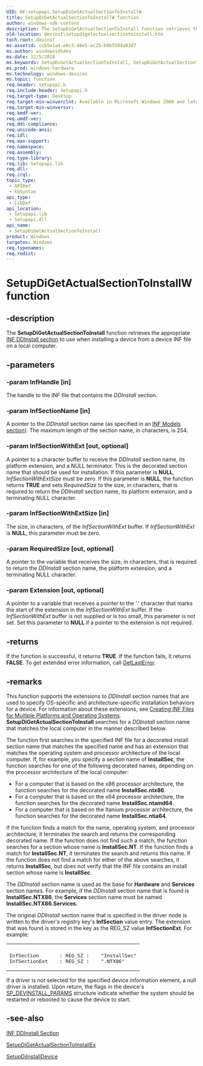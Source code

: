 ```yaml
---
UID: NF:setupapi.SetupDiGetActualSectionToInstallW
title: SetupDiGetActualSectionToInstallW function
author: windows-sdk-content
description: The SetupDiGetActualSectionToInstall function retrieves the appropriate INF DDInstall section to use when installing a device from a device INF file on a local computer.
old-location: devinst\setupdigetactualsectiontoinstall.htm
tech.root: devinst
ms.assetid: ccb5e1a4-e6c3-48e5-ac25-b9b5504a03d7
ms.author: windowssdkdev
ms.date: 12/5/2018
ms.keywords: SetupDiGetActualSectionToInstall, SetupDiGetActualSectionToInstall function [Device and Driver Installation], SetupDiGetActualSectionToInstallA, SetupDiGetActualSectionToInstallW, devinst.setupdigetactualsectiontoinstall, di-rtns_fce32f02-ef7f-4a51-a559-5f0da3738906.xml, setupapi/SetupDiGetActualSectionToInstall
ms.prod: windows-hardware
ms.technology: windows-devices
ms.topic: function
req.header: setupapi.h
req.include-header: Setupapi.h
req.target-type: Desktop
req.target-min-winverclnt: Available in Microsoft Windows 2000 and later versions of Windows.
req.target-min-winversvr: 
req.kmdf-ver: 
req.umdf-ver: 
req.ddi-compliance: 
req.unicode-ansi: 
req.idl: 
req.max-support: 
req.namespace: 
req.assembly: 
req.type-library: 
req.lib: Setupapi.lib
req.dll: 
req.irql: 
topic_type:
 - APIRef
 - kbSyntax
api_type:
 - LibDef
api_location:
 - Setupapi.lib
 - Setupapi.dll
api_name:
 - SetupDiGetActualSectionToInstall
product: Windows
targetos: Windows
req.typenames: 
req.redist: 
---
```


# SetupDiGetActualSectionToInstallW function


## -description


The <b>SetupDiGetActualSectionToInstall</b> function retrieves the appropriate <a href="https://msdn.microsoft.com/library/Ff547344(v=VS.85).aspx">INF DDInstall section</a> to use when installing a device from a device INF file on a local computer.


## -parameters




### -param InfHandle [in]

The handle to the INF file that contains the <i>DDInstall</i> section. 


### -param InfSectionName [in]

A pointer to the <i>DDInstall</i> section name (as specified in an <a href="https://msdn.microsoft.com/library/Ff547456(v=VS.85).aspx">INF Models section</a>). The maximum length of the section name, in characters, is 254.


### -param InfSectionWithExt [out, optional]

A pointer to a character buffer to receive the <i>DDInstall</i> section name, its platform extension, and a NULL terminator. This is the decorated section name that should be used for installation. If this parameter is <b>NULL</b>, <i>InfSectionWithExtSize</i> must be zero. If this parameter is <b>NULL</b>, the function returns <b>TRUE</b> and sets <i>RequiredSize</i> to the size, in characters, that is required to return the <i>DDInstall</i> section name, its platform extension, and a terminating NULL character.


### -param InfSectionWithExtSize [in]

The size, in characters, of the <i>InfSectionWithExt</i> buffer. If <i>InfSectionWithExt</i> is <b>NULL</b>, this parameter must be zero.


### -param RequiredSize [out, optional]

A pointer to the variable that receives the size, in characters, that is required to return the <i>DDInstall</i> section name, the platform extension, and a terminating NULL character.


### -param Extension [out, optional]

A pointer to a variable that receives a pointer to the '.' character that marks the start of the extension in the <i>InfSectionWithExt</i> buffer. If the <i>InfSectionWithExt</i> buffer is not supplied or is too small, this parameter is not set. Set this parameter to <b>NULL</b> if a pointer to the extension is not required.


## -returns



If the function is successful, it returns <b>TRUE</b>. If the function fails, it returns <b>FALSE</b>. To get extended error information, call <a href="http://go.microsoft.com/fwlink/p/?linkid=169416">GetLastError</a>.




## -remarks



This function supports the extensions to <i>DDInstall</i> section names that are used to specify OS-specific and architecture-specific installation behaviors for a device. For information about these extensions, see <a href="https://msdn.microsoft.com/library/Ff540206(v=VS.85).aspx">Creating INF Files for Multiple Platforms and Operating Systems</a>. <b>SetupDiGetActualSectionToInstall</b> searches for a <i>DDInstall</i> section name that matches the local computer in the manner described below.

The function first searches in the specified INF file for a decorated install section name that matches the specified name and has an extension that matches the operating system and processor architecture of the local computer. If, for example, you specify a section name of <b>InstallSec</b>, the function searches for one of the following decorated names, depending on the processor architecture of the local computer:

<ul>
<li>
For a computer that is based on the x86 processor architecture, the function searches for the decorated name <b>InstallSec.ntx86</b>.

</li>
<li>
For a computer that is based on the x64 processor architecture, the function searches for the decorated name <b>InstallSec.ntamd64</b>.

</li>
<li>
For a computer that is based on the Itanium processor architecture, the function searches for the decorated name <b>InstallSec.ntia64</b>.

</li>
</ul>
If the function finds a match for the name, operating system, and processor architecture, it terminates the search and returns the corresponding decorated name. If the function does not find such a match, the function searches for a section whose name is <b>InstallSec.NT</b>. If the function finds a match for <b>InstallSec.NT</b>, it terminates the search and returns this name. If the function does not find a match for either of the above searches, it returns <b>InstallSec</b>, but does not verify that the INF file contains an install section whose name is <b>InstallSec</b>.

The <i>DDInstall</i> section name is used as the base for <b>Hardware</b> and <b>Services</b> section names. For example, if the <i>DDInstall</i> section name that is found is <b>InstallSec.NTX86</b>, the <b>Services</b> section name must be named <b>InstallSec.NTX86.Services</b>.

The original <i>DDInstall</i> section name that is specified in the driver node is written to the driver's registry key's <b>InfSection</b> value entry. The extension that was found is stored in the key as the REG_SZ value <b>InfSectionExt</b>. For example:

<div class="code"><span codelanguage=""><table>
<tr>
<th></th>
</tr>
<tr>
<td>
<pre>InfSection       : REG_SZ :    "InstallSec"
InfSectionExt    : REG_SZ :    ".NTX86"</pre>
</td>
</tr>
</table></span></div>
If a driver is not selected for the specified device information element, a null driver is installed. Upon return, the flags in the device's <a href="https://msdn.microsoft.com/1bd21150-f8f4-480d-a4b2-99fa4b4233b9">SP_DEVINSTALL_PARAMS</a> structure indicate whether the system should be restarted or rebooted to cause the device to start.




## -see-also




<a href="https://msdn.microsoft.com/library/Ff547344(v=VS.85).aspx">INF DDInstall Section</a>



<a href="https://msdn.microsoft.com/0f05e3ec-09ea-4d9a-99c9-ddbc16753481">SetupDiGetActualSectionToInstallEx</a>



<a href="https://msdn.microsoft.com/130a58a8-7964-40cb-87e8-4765178bd1ff">SetupDiInstallDevice</a>
 

 

